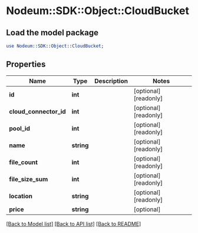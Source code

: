 # Nodeum::SDK::Object::CloudBucket

## Load the model package
```perl
use Nodeum::SDK::Object::CloudBucket;
```

## Properties
Name | Type | Description | Notes
------------ | ------------- | ------------- | -------------
**id** | **int** |  | [optional] [readonly] 
**cloud_connector_id** | **int** |  | [optional] [readonly] 
**pool_id** | **int** |  | [optional] [readonly] 
**name** | **string** |  | [optional] [readonly] 
**file_count** | **int** |  | [optional] [readonly] 
**file_size_sum** | **int** |  | [optional] [readonly] 
**location** | **string** |  | [optional] [readonly] 
**price** | **string** |  | [optional] 

[[Back to Model list]](../README.md#documentation-for-models) [[Back to API list]](../README.md#documentation-for-api-endpoints) [[Back to README]](../README.md)


